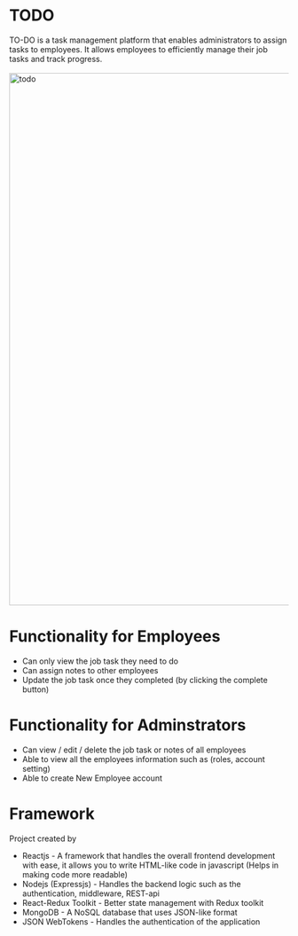 # TODO
TO-DO is a task management platform that enables administrators to assign tasks to employees. It allows employees to efficiently manage their job tasks and track progress. <br><br>
<img width="960" alt="todo" src="https://github.com/roxyal/TODO/assets/56731199/841abf14-39de-43df-bff7-f6e47a260a43">


# Functionality for Employees
* Can only view the job task they need to do
* Can assign notes to other employees
* Update the job task once they completed (by clicking the complete button)
  
# Functionality for Adminstrators
* Can view / edit / delete the job task or notes of all employees
* Able to view all the employees information such as (roles, account setting)
* Able to create New Employee account

# Framework
Project created by
* Reactjs - A framework that handles the overall frontend development with ease, it allows you to write HTML-like code in javascript (Helps in making code more readable)
* Nodejs (Expressjs) - Handles the backend logic such as the authentication, middleware, REST-api
* React-Redux Toolkit - Better state management with Redux toolkit
* MongoDB - A NoSQL database that uses JSON-like format
* JSON WebTokens - Handles the authentication of the application
